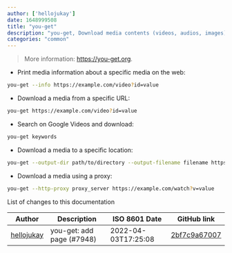 ```yaml
---
author: ['hellojukay']
date: 1648999508
title: "you-get"
description: "you-get, Download media contents (videos, audios, images) from the Web."
categories: "common"
---
```

> More information: <https://you-get.org>.

- Print media information about a specific media on the web:

```bash
you-get --info https://example.com/video?id=value
```

- Download a media from a specific URL:

```bash
you-get https://example.com/video?id=value
```

- Search on Google Videos and download:

```bash
you-get keywords
```

- Download a media to a specific location:

```bash
you-get --output-dir path/to/directory --output-filename filename https://example.com/watch?v=value
```

- Download a media using a proxy:

```bash
you-get --http-proxy proxy_server https://example.com/watch?v=value
```
List of changes to this documentation


Author | Description | ISO 8601 Date | GitHub link
------|-----|-----|-----
[hellojukay](mailto:hellojukay@163.com) | you-get: add page (#7948) | 2022-04-03T17:25:08 | [2bf7c9a67007](https://github.com/tldr-pages/tldr/commit/2bf7c9a670074e3ddd05d66d78f07a5a67482c5c)

